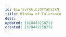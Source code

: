 ```yaml
---
id: Eiwr9v7kkl6zOYYaKYzKN
title: Window of Tolerance
desc: ''
updated: 1628449250259
created: 1628449250259
---
```


